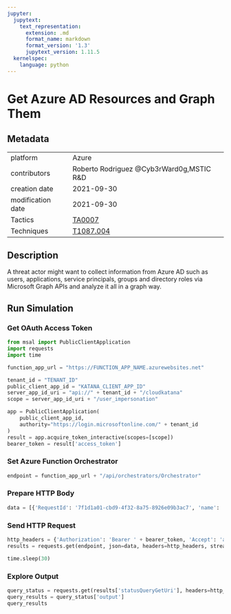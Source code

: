 ```yaml
---
jupyter:
  jupytext:
    text_representation:
      extension: .md
      format_name: markdown
      format_version: '1.3'
      jupytext_version: 1.11.5
  kernelspec:
    language: python
---
```


# Get Azure AD Resources and Graph Them


## Metadata



|                   |    |
|:------------------|:---|
| platform          | Azure |
| contributors      | Roberto Rodriguez @Cyb3rWard0g,MSTIC R&D |
| creation date     | 2021-09-30 |
| modification date | 2021-09-30 |
| Tactics           | [TA0007](https://attack.mitre.org/tactics/TA0007) |
| Techniques        | [T1087.004](https://attack.mitre.org/techniques/T1087/004) |


## Description
A threat actor might want to collect information from Azure AD such as users, applications, service principals, groups and directory roles via Microsoft Graph APIs and analyze it all in a graph way.



## Run Simulation


### Get OAuth Access Token

```python
from msal import PublicClientApplication
import requests
import time

function_app_url = "https://FUNCTION_APP_NAME.azurewebsites.net"

tenant_id = "TENANT_ID"
public_client_app_id = "KATANA_CLIENT_APP_ID"
server_app_id_uri = "api://" + tenant_id + "/cloudkatana"
scope = server_app_id_uri + "/user_impersonation"

app = PublicClientApplication(
    public_client_app_id,
    authority="https://login.microsoftonline.com/" + tenant_id
)
result = app.acquire_token_interactive(scopes=[scope])
bearer_token = result['access_token']
```

### Set Azure Function Orchestrator

```python
endpoint = function_app_url + "/api/orchestrators/Orchestrator"
```

### Prepare HTTP Body

```python
data = [{'RequestId': '7f1d1a01-cbd9-4f32-8a75-8926e09b3ac7', 'name': 'Get Azure AD Resources and Graph Them', 'metadata': {'creationDate': '2021-09-30', 'modificationDate': '2021-09-30', 'description': 'A threat actor might want to collect information from Azure AD such as users, applications, service principals, groups and directory roles via Microsoft Graph APIs and analyze it all in a graph way.\n', 'contributors': ['Roberto Rodriguez @Cyb3rWard0g', 'MSTIC R&D'], 'mitreAttack': [{'technique': 'T1087.004', 'tactics': ['TA0007']}]}, 'steps': [{'schema': 'atomic', 'id': 'b54c67dc-3cd4-450d-87c3-6fd0392a9fe0', 'name': 'Get Azure AD Resources and Graph Them', 'metadata': {'creationDate': '2021-09-30', 'modificationDate': '2021-09-30', 'description': 'A threat actor might want to collect information from Azure AD such as users, applications, service principals, groups and directory roles via Microsoft Graph APIs and analyze it all in a graph way.\n', 'contributors': ['Roberto Rodriguez @Cyb3rWard0g', 'MSTIC R&D'], 'mitreAttack': [{'technique': 'T1087.004', 'tactics': ['TA0007']}]}, 'authorization': [{'resource': 'https://graph.microsoft.com/', 'permissionsType': 'application', 'permissions': ['User.Read.All', 'Application.Read.All', 'RoleManagement.Read.Directory', 'GroupMember.Read.All']}], 'execution': {'type': 'ScriptModule', 'platform': 'Azure', 'executor': 'PowerShell', 'module': {'name': 'CloudKatanaAbilities', 'version': 1.0, 'function': 'Invoke-CKAttackGraph'}, 'parameters': {}}, 'number': 1}]}]
```

### Send HTTP Request

```python
http_headers = {'Authorization': 'Bearer ' + bearer_token, 'Accept': 'application/json','Content-Type': 'application/json'}
results = requests.get(endpoint, json=data, headers=http_headers, stream=False).json()

time.sleep(30)
```

### Explore Output

```python
query_status = requests.get(results['statusQueryGetUri'], headers=http_headers, stream=False).json()
query_results = query_status['output']
query_results
```
